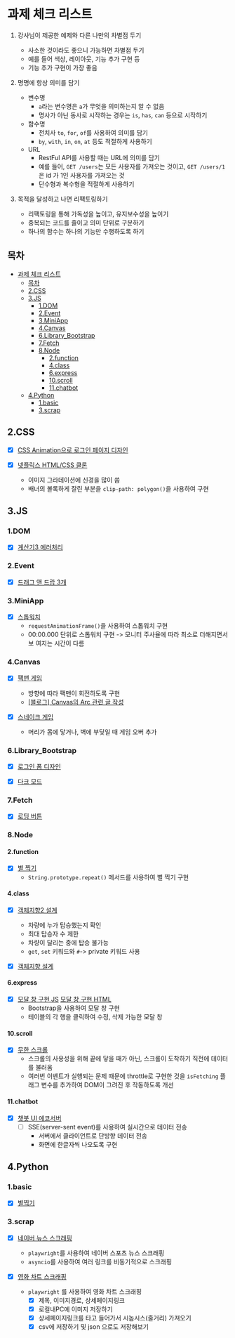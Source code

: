 # 과제 체크 리스트

1. 강사님이 제공한 예제와 다른 나만의 차별점 두기

   - 사소한 것이라도 좋으니 가능하면 차별점 두기
   - 예를 들어 색상, 레이아웃, 기능 추가 구현 등
   - 기능 추가 구현이 가장 좋음

2. 명명에 항상 의미를 담기

   - 변수명
     - `a`라는 변수명은 `a`가 무엇을 의미하는지 알 수 없음
     - 명사가 아닌 동사로 시작하는 경우는 `is`, `has`, `can` 등으로 시작하기
   - 함수명
     - 전치사 `to`, `for`, `of`를 사용하여 의미를 담기
     - `by`, `with`, `in`, `on`, `at` 등도 적절하게 사용하기
   - URL
     - RestFul API를 사용할 때는 URL에 의미를 담기
     - 예를 들어, `GET /users`는 모든 사용자를 가져오는 것이고, `GET /users/1`은
       id 가 1인 사용자를 가져오는 것
     - 단수형과 복수형을 적절하게 사용하기

3. 목적을 달성하고 나면 리팩토링하기

   - 리팩토링을 통해 가독성을 높이고, 유지보수성을 높이기
   - 중복되는 코드를 줄이고 의미 단위로 구분하기
   - 하나의 함수는 하나의 기능만 수행하도록 하기

## 목차

- [과제 체크 리스트](#과제-체크-리스트)
  - [목차](#목차)
  - [2.CSS](#2css)
  - [3.JS](#3js)
    - [1.DOM](#1dom)
    - [2.Event](#2event)
    - [3.MiniApp](#3miniapp)
    - [4.Canvas](#4canvas)
    - [6.Library_Bootstrap](#6library_bootstrap)
    - [7.Fetch](#7fetch)
    - [8.Node](#8node)
      - [2.function](#2function)
      - [4.class](#4class)
      - [6.express](#6express)
      - [10.scroll](#10scroll)
      - [11.chatbot](#11chatbot)
  - [4.Python](#4python)
    - [1.basic](#1basic)
    - [3.scrap](#3scrap)

## 2.CSS

- [x] [CSS Animation으로 로그인 페이지 디자인](https://github.com/c99-dev/spc2025/tree/main/2.CSS/papper_login)

- [x] [넷플릭스 HTML/CSS 클론](https://github.com/c99-dev/spc2025/tree/main/2.CSS/netflix_clone)
  - 이미지 그라데이션에 신경을 많이 씀
  - 배너의 볼록하게 잘린 부분을 `clip-path: polygon()`을 사용하여 구현

## 3.JS

### 1.DOM

- [x] [계산기3 에러처리](https://github.com/c99-dev/spc2025/blob/main/3.JS/1.DOM/14.caculator2.html)

### 2.Event

- [x] [드래그 앤 드랍 3개](https://github.com/c99-dev/spc2025/blob/main/3.JS/2.Event/11.draganddrop3.html)

### 3.MiniApp

- [x] [스톱워치](https://github.com/c99-dev/spc2025/blob/main/3.JS/3.MiniApp/7.stopwatch.html)
  - `requestAnimationFrame()`을 사용하여 스톱워치 구현
  - 00:00.000 단위로 스톱워치 구현 -> 모니터 주사율에 따라 최소로 더해지면서 보
    여지는 시간이 다름

### 4.Canvas

- [x] [팩맨 게임](https://github.com/c99-dev/spc2025/blob/main/3.JS/4.Canvas/pacman)

  - 방향에 따라 팩맨이 회전하도록 구현
  - [[블로그] Canvas의 Arc 관련 글 작성](https://velog.io/@c99/JavaScript-Canvas%EB%A5%BC-%EB%B0%B0%EC%9A%B0%EB%A9%B0-%EC%9D%B4%ED%95%B4-%EB%AA%BB%ED%95%9C-%ED%95%9C-%EA%B0%80%EC%A7%80-CanvasRenderingContext2D-arc-%EB%A9%94%EC%84%9C%EB%93%9C)

- [x] [스네이크 게임](https://github.com/c99-dev/spc2025/blob/main/3.JS/4.Canvas/snake)
  - 머리가 몸에 닿거나, 벽에 부딫일 때 게임 오버 추가

### 6.Library_Bootstrap

- [x] [로그인 폼 디자인](https://github.com/c99-dev/spc2025/blob/main/3.JS/6.Library/3.Bootstrap/5.form.html)

- [x] [다크 모드](https://github.com/c99-dev/spc2025/blob/main/3.JS/6.Library/3.Bootstrap/table.html)

### 7.Fetch

- [x] [로딩 버튼](https://github.com/c99-dev/spc2025/blob/main/3.JS/7.Fetch/fetchButton.html)

### 8.Node

#### 2.function

- [x] [별 찍기](https://github.com/c99-dev/spc2025/blob/main/3.JS/8.Node/2.function/4.triangle.js)
  - `String.prototype.repeat()` 메서드를 사용하여 별 찍기 구현

#### 4.class

- [x] [객체지향2 설계](https://github.com/c99-dev/spc2025/blob/main/3.JS/8.Node/4.class/familyCar)

  - 차량에 누가 탑승했는지 확인
  - 최대 탑승자 수 제한
  - 차량이 달리는 중에 탑승 불가능
  - `get`, `set` 키워드와 `#`-> private 키워드 사용

- [x] [객체지향 설계](https://github.com/c99-dev/spc2025/blob/main/3.JS/8.Node/4.class/person)

#### 6.express

- [x] [모달 창 구현 JS](https://github.com/c99-dev/spc2025/blob/main/3.JS/8.Node/6.express/8.app_users_modal.js)
      [모달 창 구현 HTML](https://github.com/c99-dev/spc2025/blob/main/3.JS/8.Node/6.express/public/users_modal.html)
  - Bootstrap을 사용하여 모달 창 구현
  - 테이블의 각 행을 클릭하여 수정, 삭제 가능한 모달 창

#### 10.scroll

- [x] [무한 스크롤](https://github.com/c99-dev/spc2025/blob/main/3.JS/8.Node/10.scroll)
  - 스크롤의 사용성을 위해 끝에 닿을 때가 아닌, 스크롤이 도착하기 직전에 데이터
    를 불러옴
  - 여러번 이벤트가 실행되는 문제 때문에 throttle로 구현한 것을 `isFetching` 플
    래그 변수를 추가하여 DOM이 그려진 후 작동하도록 개선

#### 11.chatbot

- [x] [챗봇 UI 에코서버](https://github.com/c99-dev/spc2025/blob/main/3.JS/8.Node/11.chatbot)
  - [ ] SSE(server-sent event)를 사용하여 실시간으로 데이터 전송
    - 서버에서 클라이언트로 단방향 데이터 전송
    - 화면에 한글자씩 나오도록 구현

## 4.Python

### 1.basic

- [x] [별찍기](https://github.com/c99-dev/spc2025/blob/main/4.Python/1.basic/print_star.py)

### 3.scrap

- [x] [네이버 뉴스 스크래핑](https://github.com/c99-dev/spc2025/blob/main/4.Python/3.scrap/11.naversportsnews.py)

  - `playwright`를 사용하여 네이버 스포츠 뉴스 스크래핑
  - `asyncio`를 사용하여 여러 링크를 비동기적으로 스크래핑

- [x] [영화 차트 스크래핑](https://github.com/c99-dev/spc2025/blob/main/4.Python/3.scrap/moviechart)
  - `playwright` 를 사용하여 영화 차트 스크래핑
    - [x] 제목, 이미지경로, 상세페이지링크
    - [x] 로컬내PC에 이미지 저장하기
    - [x] 상세페이지링크를 타고 들어가서 시놉시스(줄거리) 가져오기
    - [x] csv에 저장하기 및 json 으로도 저장해보기
